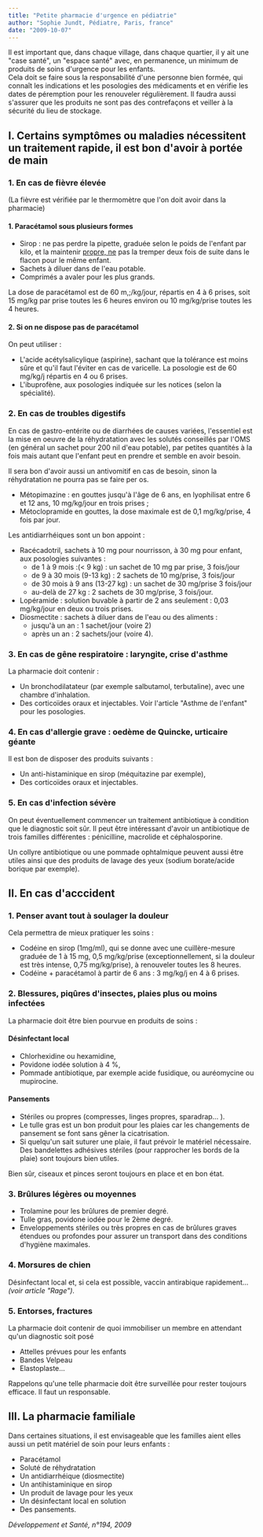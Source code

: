 ```yaml
---
title: "Petite pharmacie d'urgence en pédiatrie"
author: "Sophie Jundt, Pédiatre, Paris, france"
date: "2009-10-07"
---
```


<div class="teaser"><p>Il est important que, dans chaque village, dans chaque quartier, il y ait une "case santé", un "espace santé" avec, en permanence, un minimum de produits de soins d'urgence pour les enfants.<br />
Cela doit se faire sous la responsabilité d'une personne bien formée, qui connaît les indications et les posologies des médicaments et en vérifie les dates de péremption pour les renouveler régulièrement. Il faudra aussi s'assurer que les produits ne sont pas des contrefaçons et veiller à la sécurité du lieu de stockage.</p></div>

## I. Certains symptômes ou maladies nécessitent un traitement rapide, il est bon d'avoir à portée de main

### 1. En cas de fièvre élevée

(La fièvre est vérifiée par le thermomètre que l'on doit avoir dans la pharmacie)

#### 1. Paracétamol sous plusieurs formes

- Sirop : ne pas perdre la pipette, graduée selon le poids de l'enfant par kilo, et la maintenir [propre, ne](http://propre.ne) pas la tremper deux fois de suite dans le flacon pour le même enfant.
- Sachets à diluer dans de l'eau potable.
- Comprimés a avaler pour les plus grands.

La dose de paracétamol est de 60 m,;/kg/jour, répartis en 4 à 6 prises, soit 15 mg/kg par prise toutes les 6 heures environ ou 10 mg/kg/prise toutes les 4 heures.

#### 2. Si on ne dispose pas de paracétamol

On peut utiliser :

- L'acide acétylsalicylique (aspirine), sachant que la tolérance est moins sûre et qu'il faut l'éviter en cas de varicelle. La posologie est de 60 mg/kg/j répar­tis en 4 ou 6 prises.
- L'ibuprofène, aux posologies indiquée sur les notices (selon la spécialité).

### 2. En cas de troubles digestifs

En cas de gastro-entérite ou de diarrhées de causes variées, l'essentiel est la mise en oeuvre de la réhy­dratation avec les solutés conseillés par l'OMS (en général un sachet pour 200 nil d'eau potable), par petites quantités à la fois mais autant que l'en­fant peut en prendre et semble en avoir besoin.

Il sera bon d'avoir aussi un antivomitif en cas de besoin, sinon la réhydratation ne pourra pas se faire per os.

- Métopimazine : en gouttes jusqu'à l'âge de 6 ans, en lyophilisat entre 6 et 12 ans, 10 mg/kg/jour en trois prises ;
- Métoclopramide en gouttes, la dose maximale est de 0,1 mg/kg/prise, 4 fois par jour.

Les antidiarrhéiques sont un bon appoint :

- Racécadotril, sachets à 10 mg pour nourrisson, à 30 mg pour enfant, aux posologies suivantes :
  - de 1 à 9 mois :(< 9 kg) : un sachet de 10 mg par prise, 3 fois/jour
  - de 9 à 30 mois (9-13 kg) : 2 sachets de 10 mg/prise, 3 fois/jour
  - de 30 mois à 9 ans (13-27 kg) : un sachet de 30 mg/prise 3 fois/jour
  - au-delà de 27 kg : 2 sachets de 30 mg/prise, 3 fois/jour.
- Lopéramide : solution buvable à partir de 2 ans seulement : 0,03 mg/kg/jour en deux ou trois prises.
- Diosmectite : sachets à diluer dans de l'eau ou des aliments :
  - jusqu'à un an : 1 sachet/jour (voire 2)
  - après un an : 2 sachets/jour (voire 4).

### 3. En cas de gêne respiratoire : laryngite, crise d'asthme

La pharmacie doit contenir :

- Un bronchodilatateur (par exemple salbutamol, terbutaline), avec une chambre d'inhalation.
- Des corticoïdes oraux et injectables. Voir l'article "Asthme de l'enfant" pour les posologies.

### 4. En cas d'allergie grave : oedème de Quincke, urticaire géante

Il est bon de disposer des produits suivants :

- Un anti-histaminique en sirop (méquitazine par exemple),
- Des corticoïdes oraux et injectables.

### 5. En cas d'infection sévère

On peut éventuellement commencer un traitement antibiotique à condition que le diagnostic soit sûr. Il peut être intéressant d'avoir un antibiotique de trois familles différentes : pénicilline, macrolide et céphalosporine.

Un collyre antibiotique ou une pommade ophtal­mique peuvent aussi être utiles ainsi que des produits de lavage des yeux (sodium borate/acide borique par exemple).

## II. En cas d'acccident

### 1. Penser avant tout à soulager la douleur

Cela permettra de mieux pratiquer les soins :

- Codéine en sirop (1mg/ml), qui se donne avec une cuillère-mesure graduée de 1 à 15 mg, 0,5 mg/kg/prise (exceptionnellement, si la douleur est très intense, 0,75 mg/kg/prise), à renouveler toutes les 8 heures.
- Codéine + paracétamol à partir de 6 ans : 3 mg/kg/j en 4 à 6 prises.

### 2. Blessures, piqûres d'insectes, plaies plus ou moins infectées

La pharmacie doit être bien pourvue en produits de soins :

#### Désinfectant local

- Chlorhexidine ou hexamidine,
- Povidone iodée solution à 4 %,
- Pommade antibiotique, par exemple acide fusi­dique, ou auréomycine ou mupirocine.

#### Pansements

- Stériles ou propres (compresses, linges propres, sparadrap... ).
- Le tulle gras est un bon produit pour les plaies car les changements de pansement se font sans gêner la cicatrisation.
- Si quelqu'un sait suturer une plaie, il faut prévoir le matériel nécessaire. Des bandelettes adhésives stériles (pour rapprocher les bords de la plaie) sont toujours bien utiles.

Bien sûr, ciseaux et pinces seront toujours en place et en bon état.

### 3. Brûlures légères ou moyennes

- Trolamine pour les brûlures de premier degré.
- Tulle gras, povidone iodée pour le 2ème degré.
- Enveloppements stériles ou très propres en cas de brûlures graves étendues ou profondes pour assu­rer un transport dans des conditions d'hygiène maximales.

### 4. Morsures de chien

Désinfectant local et, si cela est possible, vaccin antirabique rapidement... *(voir article "Rage").*

### 5. Entorses, fractures

La pharmacie doit contenir de quoi immobiliser un membre en attendant qu'un diagnostic soit posé

- Attelles prévues pour les enfants
- Bandes Velpeau
- Elastoplaste...

Rappelons qu'une telle pharmacie doit être surveillée pour rester toujours efficace. Il faut un responsable.

## III. La pharmacie familiale

Dans certaines situations, il est envisageable que les familles aient elles aussi un petit matériel de soin pour leurs enfants :

- Paracétamol
- Soluté de réhydratation
- Un antidiarrhéique (diosmectite)
- Un antihistaminique en sirop
- Un produit de lavage pour les yeux
- Un désinfectant local en solution
- Des pansements.

*Développement et Santé, n°194, 2009*
